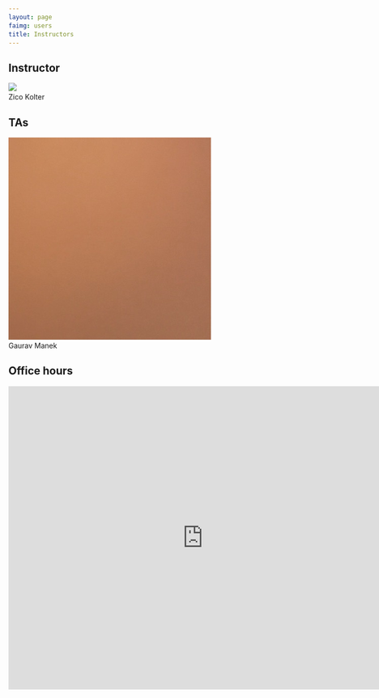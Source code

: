 ```yaml
---
layout: page
faimg: users
title: Instructors
---
```



## Instructor

<div class="row">
<div class="col-sm-offset-4 col-sm-4 col-xs-offset-3 col-xs-6 text-center">
<img class="img-circle img-128" src="/instructors/zico.jpg"><br/>Zico Kolter
</div>
</div>


## TAs

<div class="row">

<div class="col-sm-4 col-xs-6 text-center"><img class="img-circle img-128" src="/instructors/blank.jpg"><br/>Gaurav Manek</div>
</div>


## Office hours


<iframe src="https://calendar.google.com/calendar/embed?mode=WEEK&amp;height=600&amp;wkst=1&amp;bgcolor=%23FFFFFF&amp;src=caousuip666hpgc8068eoq40m8%40group.calendar.google.com&amp;color=%2329527A&amp;ctz=America%2FNew_York" style="border-width:0" width="768" height="600" frameborder="0" scrolling="no"></iframe>








